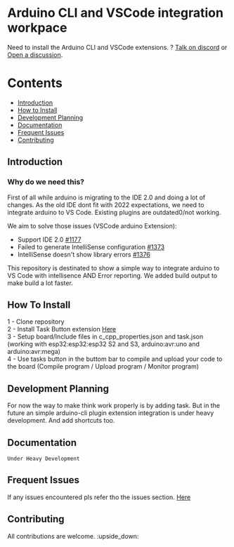 # **Arduino CLI and VSCode integration workpace**

Need to install the Arduino CLI and VSCode extensions. ? [Talk on discord](https://www.arduino.cc/en/Main/Software) or [Open a discussion](https://github.com/Throows/ArduinoCLI_vscode_exemple/discussion).

# Contents
 - [Introduction](#introduction)
 - [How to Install](#how-to-install)
 - [Development Planning](#development-planning)
 - [Documentation](#documentation)
 - [Frequent Issues](#frequent-issues)
 - [Contributing](#contributing)

## Introduction

### Why do we need this?
First of all while arduino is migrating to the IDE 2.0 and doing a lot of changes. As the old IDE dont fit with 2022 expectations, we need to integrate arduino to VS Code. Existing plugins are outdated0/not working. 

We aim to solve those issues (VSCode arduino Extension):
 - Support IDE 2.0 [#1177](https://github.com/microsoft/vscode-arduino/issues/1477)
 - Failed to generate IntelliSense configuration [#1373](https://github.com/microsoft/vscode-arduino/issues/1373)
 - IntelliSense doesn't show library errors [#1376](https://github.com/microsoft/vscode-arduino/issues/1376)


This repository is destinated to show a simple way to integrate arduino to VS Code with intellisence AND Error reporting.
We added build output to make build a lot faster.

## How To Install
 1 - Clone repository\
 2 - Install Task Button extension [Here](https://marketplace.visualstudio.com/items?itemName=spencerwmiles.vscode-task-buttons)\
 3 - Setup board/Include files in c_cpp_properties.json and task.json (working with esp32:esp32:esp32 S2 and S3, arduino:avr:uno and arduino:avr:mega)\
 4 - Use tasks button in the buttom bar to compile and upload your code to the board (Compile program / Upload program / Monitor program) 

## Development Planning

For now the way to make think work properly is by adding task. But in the future an simple arduino-cli plugin extension integration is under heavy development.
And add shortcuts too.

## Documentation
 
    Under Heavy Development

## Frequent Issues

If any issues encountered pls refer tho the issues section. [Here](https://github.com/Throows/ArduinoCLI_vscode_exemple/issues/new)


## Contributing

All contributions are welcome. :upside_down: